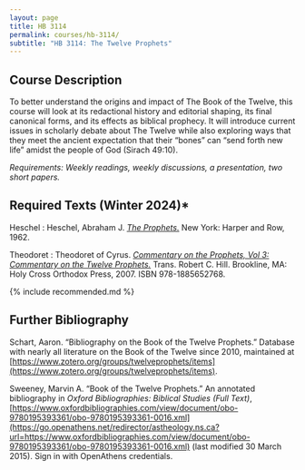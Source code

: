 ```yaml
---
layout: page
title: HB 3114
permalink: courses/hb-3114/
subtitle: "HB 3114: The Twelve Prophets"
---
```


## Course Description

To better understand the origins and impact of The Book of the Twelve, this course will look at its redactional history and editorial shaping, its final canonical forms, and its effects as biblical prophecy. It will introduce current issues in scholarly debate about The Twelve while also exploring ways that they meet the ancient expectation that their “bones” can “send forth new life” amidst the people of God (Sirach 49:10).

*Requirements: Weekly readings, weekly discussions, a presentation, two short papers.*

<!-- 
[Download the Syllabus (Winter 2018, v 2.0.x).](https://github.com/danieldriver/Syllabi/raw/master/HB/HB%203114-The%20XII-Driver%202018.pdf)

[Brightspace login](https://smu.brightspace.com/d2l/login)
 -->

## Required Texts (Winter 2024)*

<!-- 
Two Sides
: Ehud Ben Zvi and James D. Nogalski. *Two Sides of a Coin: Juxtaposing Views on Interpreting the Book of the Twelve / the Twelve Prophetic Books.* Piscataway, NJ: Gorgias Press, 2009. ISBN 978-1607243038.
: Order it in [Canada](http://amzn.to/2zyDIeK) or the [USA](http://amzn.to/2yMcg0i).

Goodly Fellowship
: Christopher R. Seitz. *The Goodly Fellowship of the Prophets: The Achievement of Association in Canon Formation.* Grand Rapids: Baker Academic, 2009. ISBN 978-0801038839.
: Order it in [Canada](http://amzn.to/2h1TGaJ) or the [USA](http://amzn.to/2h1TPuN).

Jerome
: Jerome; Thomas P. Scheck, trans. *Commentaries on the Twelve Prophets (Ancient Christian Texts).* Downers Grove: IVP Academic, 2016. ISBN 978-0830829163.
: Order it in [Canada](http://amzn.to/2yJiygw) or the [USA](http://amzn.to/2h24vJV).
 -->

Heschel
: Heschel, Abraham J. [*The Prophets.*](https://amzn.to/46qhye3) New York: Harper and Row, 1962.

Theodoret
: Theodoret of Cyrus. [*Commentary on the Prophets, Vol 3: Commentary on the Twelve Prophets.*](https://amzn.to/47kYajz) Trans. Robert C. Hill. Brookline, MA: Holy Cross Orthodox Press, 2007. ISBN 978-1885652768.

{% include recommended.md %}

## Further Bibliography

Schart, Aaron. “Bibliography on the Book of the Twelve Prophets.” Database with nearly all literature on the Book of the Twelve since 2010, maintained at [https://www.zotero.org/groups/twelveprophets/items](https://www.zotero.org/groups/twelveprophets/items).

Sweeney, Marvin A. “Book of the Twelve Prophets.” An annotated bibliography in *Oxford Bibliographies: Biblical Studies (Full Text)*, [https://www.oxfordbibliographies.com/view/document/obo-9780195393361/obo-9780195393361-0016.xml](https://go.openathens.net/redirector/astheology.ns.ca?url=https://www.oxfordbibliographies.com/view/document/obo-9780195393361/obo-9780195393361-0016.xml) (last modified 30 March 2015). Sign in with OpenAthens credentials.